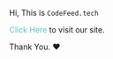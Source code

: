 Hi,
This is `CodeFeed.tech`

<a href="https://codefeed.tech/" style="
    text-decoration: none !important;
    color: #63bec3 !important;
"> Click Here </a> to visit our site.

Thank You. ❤️
